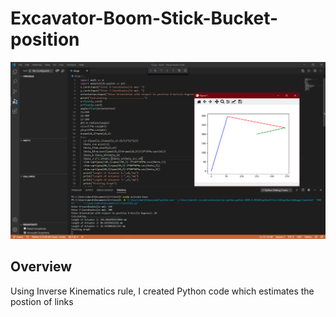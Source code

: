# Excavator-Boom-Stick-Bucket-position

![pic1](https://github.com/darshan6998/Excavator-Boom-Stick-Bucket-position/blob/master/Plotting%20graph.png)

## Overview

Using Inverse Kinematics rule, I created Python code which estimates the postion of links 

